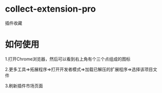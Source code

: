 # collect-extension-pro
插件收藏

# 如何使用

1.打开Chrome浏览器，然后可以看到右上角有个三个点组成的图标

2.更多工具=>拓展程序=>打开开发者模式=>加载已解压的扩展程序=>选择该项目文件

3.刷新插件市场页面
    
